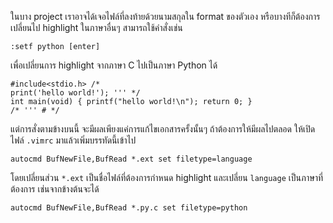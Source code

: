 ﻿ในบาง project เราอาจได้เจอไฟล์ที่ลงท้ายด้วยนามสกุลใน format ของตัวเอง หรือบางทีก็ต้องการเปลี่ยนไป highlight ในภาษาอื่นๆ สามารถใช้คำสั่งเช่น

	:setf python [enter]

เพื่อเปลี่ยนการ highlight จากภาษา C ไปเป็นภาษา Python ได้

	#include<stdio.h> /*
	print('hello world!'); ''' */
	int main(void) { printf("hello world!\n"); return 0; }
	/* ''' # */

แต่การสั่งตามข้างบนนี้ จะมีผลเพียงแค่การแก้ไขเอกสารครั้งนั้นๆ ถ้าต้องการให้มีผลไปตลอด ให้เปิดไฟล์ `.vimrc` มาแล้วเพิ่มบรรทัดนี้เข้าไป

	autocmd BufNewFile,BufRead *.ext set filetype=language

โดยเปลี่ยนส่วน `*.ext` เป็นชื่อไฟล์ที่ต้องการกำหนด highlight และเปลี่ยน `language` เป็นภาษาที่ต้องการ เช่นจากข้างต้นจะได้

	autocmd BufNewFile,BufRead *.py.c set filetype=python
